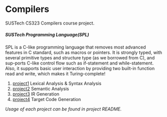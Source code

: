 # Compilers
SUSTech CS323 Compilers course project.



##### SUSTech Programming Language(SPL)

SPL is a C-like programming language that removes most advanced features in C standard,  such as macros or pointers.  It is strongly typed, with several primitive types and structure type (as we borrowed from C), and sup-ports C-like control flow such as if-statement and while-statement.  Also, it supports basic user interaction by providing two built-in function read and write, which makes it Turing-complete!

1. [project1](https://github.com/zh-plus/Compilers/tree/master/spl_project1) Lexical Analysis & Syntax Analysis
2. [project2](https://github.com/zh-plus/Compilers/tree/master/spl_project2) Semantic Analysis
3. [project3](https://github.com/zh-plus/Compilers/tree/master/spl_project3) IR Generation
4. [project4](https://github.com/zh-plus/Compilers/tree/master/spl_project4) Target Code Generation



*Usage of each project can be found in project README.*